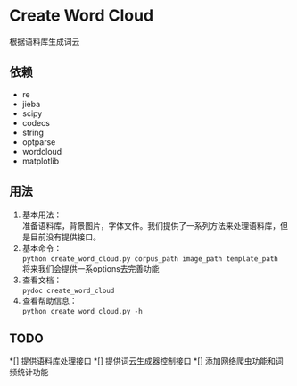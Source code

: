 # Create Word Cloud
根据语料库生成词云
## 依赖
* re
* jieba
* scipy
* codecs
* string
* optparse
* wordcloud
* matplotlib

## 用法
1. 基本用法：<br>
准备语料库，背景图片，字体文件。我们提供了一系列方法来处理语料库，但是目前没有提供接口。
2. 基本命令：<br>
`python create_word_cloud.py corpus_path image_path template_path`<br>
将来我们会提供一系options去完善功能
3. 查看文档：<br>
`pydoc create_word_cloud`
4. 查看帮助信息：<br>
`python create_word_cloud.py -h`

## TODO
*[] 提供语料库处理接口
*[] 提供词云生成器控制接口
*[] 添加网络爬虫功能和词频统计功能
